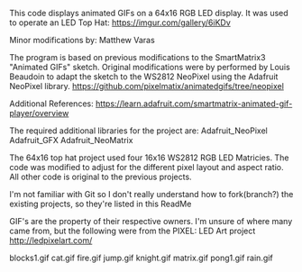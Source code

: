 This code displays animated GIFs on a 64x16 RGB LED display. 
It was used to operate an LED Top Hat: https://imgur.com/gallery/6iKDv 

Minor modifications by: Matthew Varas

The program is based on previous modifications to the SmartMatrix3 "Animated GIFs" sketch.
Original modifications were by performed by Louis Beaudoin to adapt the sketch to the 
WS2812 NeoPixel using the Adafruit NeoPixel library. https://github.com/pixelmatix/animatedgifs/tree/neopixel 

Additional References: https://learn.adafruit.com/smartmatrix-animated-gif-player/overview 

The required additional libraries for the project are: 
    Adafruit_NeoPixel
    Adafruit_GFX
    Adafruit_NeoMatrix
 
 
The 64x16 top hat project used four 16x16 WS2812 RGB LED Matricies. The code was modified
to adjust for the different pixel layout and aspect ratio. All other code is original to 
the previous projects.

I'm not familiar with Git so I don't really understand how to fork(branch?) the existing projects, so they're listed in this ReadMe

GIF's are the property of their respective owners. I'm unsure of where many came from, but the following were from the PIXEL: LED Art project
 http://ledpixelart.com/

blocks1.gif
cat.gif
fire.gif
jump.gif
knight.gif
matrix.gif
pong1.gif
rain.gif
